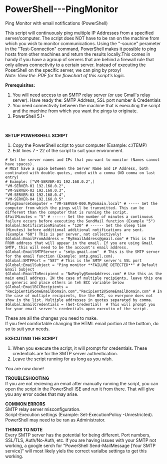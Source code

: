 # PowerShell---PingMonitor
Ping Monitor with email notifications (PowerShell)

This script will continuously ping multiple IP Addresses from a specified server/computer.  The script does NOT have to be ran on the machine from which you wish to monitor communications. Using the "-source" perameter in the "Test-Connection" command, PowerShell makes it possible to ping hosts from other machines and return the results locally.This comes in handy if you have a agroup of servers that are behind a firewall rule that only allows connectivity to a certain server.  Instead of executing the PoserShell on the specific server, we can ping by proxy!</br>
_Note: View the .PDF for the flowchart of this script's logic._

**Prerequisites:**
1. You will need access to an SMTP relay server (or use Gmail's relay server). Have ready the: SMTP Address, SSL port number & Credentials
2. You need connectivity between the machine that is executing the script and the machine from which you want the pings to originate.
3. PowerShell 5.1+
</br>
   
**SETUP** 
**POWERSHELL SCRIPT**</br>
1. Copy the PowerShell script to your computer (Example: c:\TEMP)</br>
2. Edit lines 7 - 22 of the script to suit your environment.</br>
```
# Set the server names and IPs that you want to monitor (Names cannot have spaces).
# MUST have a space between the Server Name and IP Address, both continated with double-quotes, ended with a comma (NO comma on last entry)
# Example: ["VM-SERVER-01 192.168.0.2",]
"VM-SERVER-01 192.168.0.2",
"VM-SERVER-02 192.168.0.3",
"VM-SERVER-03 192.168.0.4",
"VM-SERVER-04 192.168.0.5"
$PingSourceComputer = "VM-SERVER-000.MyDomain.local" # ----- Set the computer from which the pings will be transmitted. This can be different than the computer that is running the script.
$FailMinutes = "5" # ------ Set the number of minutes a continuous failure occurs before executing the SendMail function (Example "5")
$Global:NotificationMinutes = "120" # ------ Set the sleep time (Minutes) before additional additional notifications are sent. (Example "60") This is per server, not collectively!
$Global:EmailFromAddress = "MyEmailAddress@gmail.com" # This is the FROM address that will appear in the email. If you are using Gmail SMTP, this will need to be the account's email address.
$Global:EmailSMTPServer = "smtp.gmail.com"  # This is the SMTP server for the email function (Example: smtp.gmail.com).
$Global:SMTPPort = "587" # This is the SMTP server's SSL port
$Global:EmailSubject = "Ping monitor **FAILURE DETECTED**" # Default Email Subject
$Global:EmailToRecipient = "NoReply@SomeAddress.com" # Use this as the main email address. IN the case of multiple recipients, leave this one as generic and place others in teh BCC variable below
$Global:EmailBCCRecipients = "Recipient1@SomeEmailDomain.com","Recipient2@SomeEmailDomain.com" # In the case of multiple recipients, Use the BCC, so everyone does not show in the list. Multiple addresses in quotes separated by comma.
$Global:EmailCredentials = (Get-Credential)  # This will prompt you for your email server's credentials upon executio of the script.
```
These are all the changes you need to make.</br>
If you feel comfortable changing the HTML email portion at the bottom, do so to suit your needs.

**EXECUTING THE SCRIPT**</br>
1. When you execute the script, it will prompt for credentials.  These credentials are for the SMTP server authentication.
2. Leave the script running for as long as you wish.

You are now done!</br>

**TROUBLESHOOTING**</br>
If you are not recieving an email after manually running the script, you can open the script in the PowerShell ISE and run it from there.
That will give you any error codes that may arise.

**COMMON ERRORS**</br>
SMTP relay server misconfiguration.</br>
Script-Execution settings (Example: Set-ExecutionPolicy -Unrestricted).</br>
PowerShell may need to be ran as Administrator.</br>

**THINGS TO NOTE**</br>
Every SMTP server has the potential for being different. Port numbers, SSL/TLS, Auth/No-Auth, etc.  If you are having issues with your SMTP not working, a google serch for "PowerShell Send-MailMessage [Your SMTP service]" will most likely yiels the correct varialbe settings to get this working.